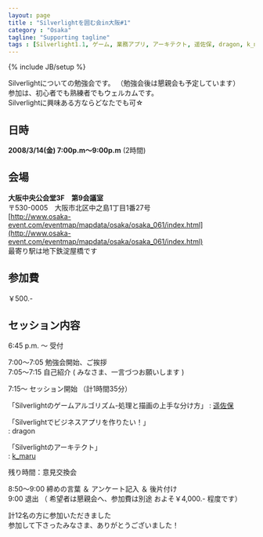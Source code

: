 ```yaml
---
layout: page
title : "Silverlightを囲む会in大阪#1"
category : "Osaka"
tagline: "Supporting tagline"
tags : [Silverlight1.1, ゲーム, 業務アプリ, アーキテクト, 遥佐保, dragon, k_maru]
---
```

{% include JB/setup %}

Silverlightについての勉強会です。 （勉強会後は懇親会も予定しています）  
参加は、初心者でも熟練者でもウェルカムです。  
Silverlightに興味ある方ならどなたでも可☆  

## 日時
__2008/3/14(金) 7:00p.m～9:00p.m__ (2時間)

## 会場
__大阪中央公会堂3F　第9会議室__  
〒530-0005　大阪市北区中之島1丁目1番27号  
[http://www.osaka-event.com/eventmap/mapdata/osaka/osaka_061/index.html](http://www.osaka-event.com/eventmap/mapdata/osaka/osaka_061/index.html)  
最寄り駅は地下鉄淀屋橋です
  
## 参加費
￥500.-

## セッション内容
6:45 p.m. ～ 受付

 7:00～7:05   勉強会開始、ご挨拶  
 7:05～7:15   自己紹介 ( みなさま、一言づつお願いします )

 7:15～    セッション開始   （計1時間35分）  


「Silverlightのゲームアルゴリズム-処理と描画の上手な分け方」 
: [遥佐保](http://blog.livedoor.jp/haruka_sao/)

「Silverlightでビジネスアプリを作りたい！」  
: dragon 

「Silverlightのアーキテクト」  
: [k_maru](http://kmaru.hatenablog.com/)

 残り時間：意見交換会

 8:50～9:00   締めの言葉 ＆ アンケート記入 ＆ 後片付け  
 9:00   退出 （ 希望者は懇親会へ、参加費は別途 およそ￥4,000.- 程度です）

計12名の方に参加いただきました  
参加して下さったみなさま、ありがとうございました！
